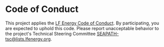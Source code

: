 # Code of Conduct

This project applies the [LF Energy Code of Conduct](https://www.lfenergy.org/about/code-of-conduct/). By participating, you are expected to uphold this code. Please report unacceptable behavior to the project's Technical Steering Committee [SEAPATH-tsc@lists.lfenergy.org](mailto:SEAPATH-tsc@lists.lfenergy.org).
